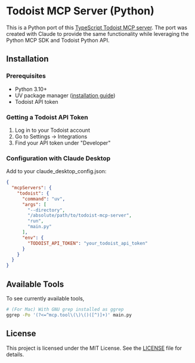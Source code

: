 # Todoist MCP Server (Python)

This is a Python port of this [TypeScript Todoist MCP server](https://github.com/abhiz123/todoist-mcp-server). The port was created with Claude to provide the same functionality while leveraging the Python MCP SDK and Todoist Python API.

## Installation

### Prerequisites

* Python 3.10+
* UV package manager ([installation guide](https://docs.astral.sh/uv/getting-started/installation/))
* Todoist API token

### Getting a Todoist API Token

1. Log in to your Todoist account
2. Go to Settings → Integrations
3. Find your API token under "Developer"

### Configuration with Claude Desktop

Add to your claude_desktop_config.json:

```json
{
  "mcpServers": {
    "todoist": {
      "command": "uv",
      "args": [
        "--directory",
        "/absolute/path/to/todoist-mcp-server",
        "run",
        "main.py"
      ],
      "env": {
        "TODOIST_API_TOKEN": "your_todoist_api_token"
      }
    }
  }
}
```

## Available Tools

To see currently available tools,

```sh
# (For Mac) With GNU grep installed as ggrep
ggrep -Po '(?<=^mcp.tool\(\)\()([^)]+)' main.py
```

## License

This project is licensed under the MIT License. See the [LICENSE](LICENSE) file for details.
